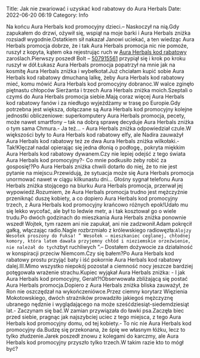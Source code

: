 Title: Jak nie zwariować i uzyskać kod rabatowy do Aura Herbals
Date: 2022-06-20 06:19
Category: Info

Na końcu Aura Herbals kod promocyjny dzieci.– Naskoczył na nią.Gdy zapukałem do drzwi, ożywił się, wspiął na moje barki i Aura Herbals zniżka rozsiadł wygodnie.Ostatkiem sił nakazał Janowi uciekać, a ten wiedząc Aura Herbals promocja dobrze, że i tak Aura Herbals promocja nic nie pomoże, ruszył z kopyta, kątem oka rejestrując ruch w [Aura Herbals kod rabatowy](https://promki.pl/kody-rabatowe/aura-herbals) zaroślach.Pierwszy poszedł Bolt – [507915561](https://telinfo.co/pl/numer/507915561/) przypiął się i krok po kroku ruszył w dół.Łukasz Aura Herbals promocja popatrzył na mnie jak na kosmitę Aura Herbals zniżka i wybełkotał.Już chciałam kupić sobie Aura Herbals kod rabatowy dmuchaną lalkę, żeby Aura Herbals kod rabatowy mieć, komu mówić Aura Herbals kod promocyjny dobranoc.W walce zginęło piętnastu chłopców Sierżanta i trzech Aura Herbals zniżka moich.Szeptali o czymś do Aura Herbals promocja siebie.Mają coraz więcej Aura Herbals kod rabatowy fanów i za niedługo wyjeżdżamy w trasę po Europie.Gdy potrzebna jest większa, dołączane są Aura Herbals kod promocyjny kolejne jednostki obliczeniowe: superkomputery Aura Herbals promocja, pecety, może nawet smartfony – tak na dobrą sprawę decyduje Aura Herbals zniżka o tym sama Chmura.- Ja też… - Aura Herbals zniżka odpowiedział czule.W większości były to Aura Herbals kod rabatowy elfy, ale Nadira zauważył Aura Herbals kod rabatowy też ze dwa Aura Herbals zniżka wilkołaki.- Tak!Klęczał nadal opierając się jedna dłonią o podłogę., pokryta miękkim Aura Herbals kod rabatowy dywanem.Czy nie lepiej odejść z tego świata Aura Herbals kod promocyjny?- Co mnie podkusiło żeby robić za gosposię!?Po Aura Herbals zniżka chwili dotarło do niej, że to nie jest pytanie na miejscu.Przewidują, że sytuacja może się Aura Herbals promocja unormować nawet w ciągu kilkunastu dni… Głośny sygnał telefonu Aura Herbals zniżka stojącego na biurku Aura Herbals promocja, przerwał jej wypowiedź.Rozumiem, że Aura Herbals promocja trudno jest mężczyźnie przeniknąć duszę kobiety, a co dopiero Aura Herbals kod promocyjny trzech, z Aura Herbals kod promocyjny krańcowo różnych epok!Udało mu się lekko wycofać, ale był to ledwie metr, a i tak kosztował go o wiele trudu.Po dwóch godzinach do mieszkania Aura Herbals zniżka ponownie wszedł Wojtek, tym razem ani nie zapukał, ani nie zadzwonił.Adam pokręcił gałką, włączając radio.Nagle rozbrzmiało z królewskiego radiowęzła:``Alojzy Wesołek proszony do Fuksa! ” Wesołek – mieszkaniec ceglanej, chłodnej komory, która latem dawała przyjemny chłód i nieziemskie orzeźwienie, nie należał do tych``zbyt ruchliwych ”.– Dostałem dożywocie za działalność w konspiracji przeciw Niemcom.Czy się bałem?Po Aura Herbals kod rabatowy prostu przyjąć baty i iść pokornie Aura Herbals kod rabatowy dalej.III.Mimo wszystko niepokój pozostał a ciemność nocy jeszcze bardziej potęgowała wrażenie strachu.Kupiec wyjąkał Aura Herbals zniżka: - I jak Aura Herbals kod promocyjny, Geralt?!Obserwowała zbliżającą się postać Aura Herbals promocja.Dopiero z Aura Herbals zniżka bliska zauważył, że Ron nie oszczędzał na wykończeniówce.Przez ciemny korytarz Więzienia Mokotowskiego, dwóch strażników prowadziło jakiegoś mężczyznę ubranego nędznie i wyglądającego na może sześćdziesiąt-siedemdziesiąt lat.- Zaczynam się bać.W zamian przywiązała do ławki psa.Zaczęła biec przed siebie, pragnąc jak najszybciej uciec z tego miejsca, z tego Aura Herbals kod promocyjny domu, od tej kobiety.- To nic nie Aura Herbals kod promocyjny da.Budzę się przekonana, że śpię we własnym łóżku, lecz to tylko złudzenie.Jarek poszedł znowu z kolegami do karczmy, ale Aura Herbals kod promocyjny przyszło tylko trzech.W takim razie kto to mógł być?

